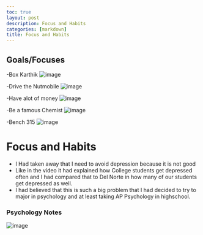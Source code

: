 ```yaml
---
toc: true
layout: post
description: Focus and Habits
categories: [markdown]
title: Focus and Habits
---
```


## Goals/Focuses
-Box Karthik
![image](https://user-images.githubusercontent.com/111528360/189578594-5c98885b-ed6e-4d08-b4cd-64d9644e829a.png)

-Drive the Nutmobile
![image](https://user-images.githubusercontent.com/111528360/189578751-8012aa50-b8df-46a3-8000-d61126e835c6.png)

-Have alot of money
![image](https://user-images.githubusercontent.com/111528360/189578861-23391ce4-f475-4b76-8167-62add7f31cde.png)

-Be a famous Chemist
![image](https://user-images.githubusercontent.com/111528360/189579591-3448f0fa-7e5c-4034-bb6a-bf18a2fc675c.png)

-Bench 315
![image](https://user-images.githubusercontent.com/111528360/189973799-c1c0548d-b3ed-48af-b3a1-ff81123e4eb0.png)

# Focus and Habits
- I Had taken away that I need to avoid depression because it is not good
- Like in the video it had explained how College students get depressed often and I had compared that to Del Norte in how many of our students get depressed as well.
- I had believed that this is such a big problem that I had decided to try to major in psychology and at least taking AP Psychology in highschool.
### Psychology Notes
![image](https://user-images.githubusercontent.com/111528360/189578415-4e4060f8-5a05-4fda-a8ab-d6474354443a.png)
